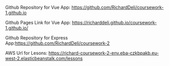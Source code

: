 Github Repository for Vue App: https://github.com/RichardDeli/coursework-1.github.io 

Github Pages Link for Vue App: https://richarddeli.github.io/coursework-1.github.io/

Github Repository for Express App:https://github.com/RichardDeli/coursework-2

AWS Url for Lesons: https://richard-coursework-2-env.eba-czkbpakb.eu-west-2.elasticbeanstalk.com/lessons

